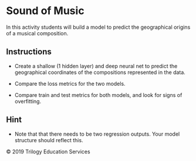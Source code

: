# Sound of Music

In this activity students will build a model to predict the geographical origins of a musical composition. 

## Instructions

* Create a shallow (1 hidden layer) and deep neural net to predict the geographical coordinates of the compositions represented in the data. 

* Compare the loss metrics for the two models. 

* Compare train and test metrics for both models, and look for signs of overfitting. 

## Hint

* Note that that there needs to be two regression outputs. Your model structure should reflect this. 

© 2019 Trilogy Education Services